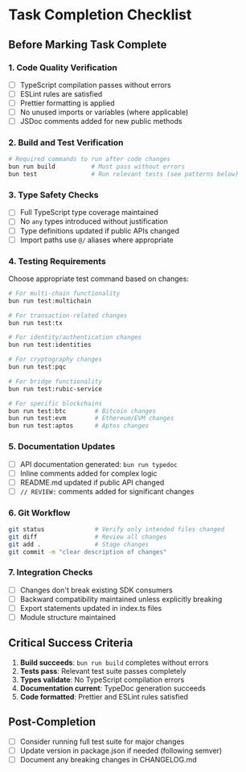# Task Completion Checklist

## Before Marking Task Complete

### 1. Code Quality Verification
- [ ] TypeScript compilation passes without errors
- [ ] ESLint rules are satisfied
- [ ] Prettier formatting is applied
- [ ] No unused imports or variables (where applicable)
- [ ] JSDoc comments added for new public methods

### 2. Build and Test Verification
```bash
# Required commands to run after code changes
bun run build          # Must pass without errors
bun test               # Run relevant tests (see patterns below)
```

### 3. Type Safety Checks
- [ ] Full TypeScript type coverage maintained
- [ ] No `any` types introduced without justification
- [ ] Type definitions updated if public APIs changed
- [ ] Import paths use `@/` aliases where appropriate

### 4. Testing Requirements
Choose appropriate test command based on changes:
```bash
# For multi-chain functionality
bun run test:multichain

# For transaction-related changes
bun run test:tx

# For identity/authentication changes
bun run test:identities

# For cryptography changes
bun run test:pqc

# For bridge functionality
bun run test:rubic-service

# For specific blockchains
bun run test:btc        # Bitcoin changes
bun run test:evm        # Ethereum/EVM changes
bun run test:aptos      # Aptos changes
```

### 5. Documentation Updates
- [ ] API documentation generated: `bun run typedoc`
- [ ] Inline comments added for complex logic
- [ ] README.md updated if public API changed
- [ ] `// REVIEW:` comments added for significant changes

### 6. Git Workflow
```bash
git status              # Verify only intended files changed
git diff                # Review all changes
git add .               # Stage changes
git commit -m "clear description of changes"
```

### 7. Integration Checks
- [ ] Changes don't break existing SDK consumers
- [ ] Backward compatibility maintained unless explicitly breaking
- [ ] Export statements updated in index.ts files
- [ ] Module structure maintained

## Critical Success Criteria
1. **Build succeeds**: `bun run build` completes without errors
2. **Tests pass**: Relevant test suite passes completely  
3. **Types validate**: No TypeScript compilation errors
4. **Documentation current**: TypeDoc generation succeeds
5. **Code formatted**: Prettier and ESLint rules satisfied

## Post-Completion
- [ ] Consider running full test suite for major changes
- [ ] Update version in package.json if needed (following semver)
- [ ] Document any breaking changes in CHANGELOG.md